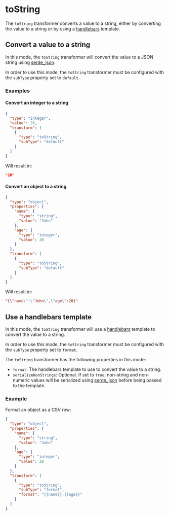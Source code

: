 # toString

The `toString` transformer converts a value to a string, either by converting
the value to a string or by using a [handlebars](https://handlebarsjs.com/guide/) template.

## Convert a value to a string

In this mode, the `toString` transformer will convert the value to a JSON
string using [serde_json](https://docs.serde.rs/serde_json/index.html).

In order to use this mode, the `toString` transformer must be configured with
the `subType` property set to `default`.

### Examples

#### Convert an integer to a string

```json
{
  "type": "integer",
  "value": 20,
  "transform": [
    {
      "type": "toString",
      "subType": "default"
    }
  ]
}
```

Will result in:

```json
"20"
```

#### Convert an object to a string

```json
{
  "type": "object",
  "properties": {
    "name": {
      "type": "string",
      "value": "John"
    },
    "age": {
      "type": "integer",
      "value": 20
    }
  },
  "transform": [
    {
      "type": "toString",
      "subType": "default"
    }
  ]
}
```

Will result in:

```json
"{\"name\":\"John\",\"age\":20}"
```

## Use a handlebars template

In this mode, the `toString` transformer will use a [handlebars](https://handlebarsjs.com/guide/)
template to convert the value to a string.

In order to use this mode, the `toString` transformer must be configured with
the `subType` property set to `format`.

The `toString` transformer has the following properties in this mode:

- `format`: The handlebars template to use to convert the value to a string.
- `serializeNonStrings`: Optional. If set to `true`, non-string and non-numeric values will be serialized
  using [serde_json](https://docs.serde.rs/serde_json/index.html) before being passed to the template.

### Example

Format an object as a CSV row:

```json
{
  "type": "object",
  "properties": {
    "name": {
      "type": "string",
      "value": "John"
    },
    "age": {
      "type": "integer",
      "value": 20
    }
  },
  "transform": [
    {
      "type": "toString",
      "subType": "format",
      "format": "{{name}},{{age}}"
    }
  ]
}
```
